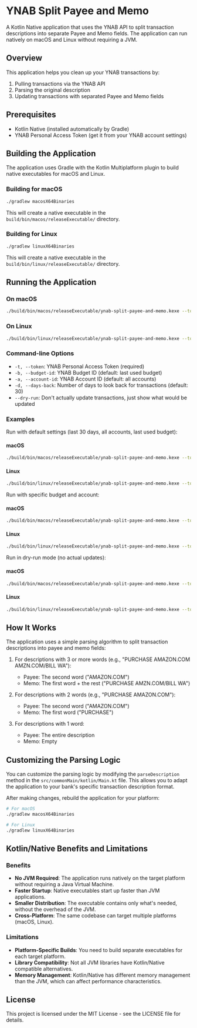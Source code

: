 # YNAB Split Payee and Memo

A Kotlin Native application that uses the YNAB API to split transaction descriptions into separate Payee and Memo fields. The application can run natively on macOS and Linux without requiring a JVM.

## Overview

This application helps you clean up your YNAB transactions by:

1. Pulling transactions via the YNAB API
2. Parsing the original description
3. Updating transactions with separated Payee and Memo fields

## Prerequisites

- Kotlin Native (installed automatically by Gradle)
- YNAB Personal Access Token (get it from your YNAB account settings)

## Building the Application

The application uses Gradle with the Kotlin Multiplatform plugin to build native executables for macOS and Linux.

### Building for macOS

```bash
./gradlew macosX64Binaries
```

This will create a native executable in the `build/bin/macos/releaseExecutable/` directory.

### Building for Linux

```bash
./gradlew linuxX64Binaries
```

This will create a native executable in the `build/bin/linux/releaseExecutable/` directory.

## Running the Application

### On macOS

```bash
./build/bin/macos/releaseExecutable/ynab-split-payee-and-memo.kexe --token YOUR_YNAB_TOKEN
```

### On Linux

```bash
./build/bin/linux/releaseExecutable/ynab-split-payee-and-memo.kexe --token YOUR_YNAB_TOKEN
```

### Command-line Options

- `-t, --token`: YNAB Personal Access Token (required)
- `-b, --budget-id`: YNAB Budget ID (default: last used budget)
- `-a, --account-id`: YNAB Account ID (default: all accounts)
- `-d, --days-back`: Number of days to look back for transactions (default: 30)
- `--dry-run`: Don't actually update transactions, just show what would be updated

### Examples

Run with default settings (last 30 days, all accounts, last used budget):

#### macOS
```bash
./build/bin/macos/releaseExecutable/ynab-split-payee-and-memo.kexe --token YOUR_YNAB_TOKEN
```

#### Linux
```bash
./build/bin/linux/releaseExecutable/ynab-split-payee-and-memo.kexe --token YOUR_YNAB_TOKEN
```

Run with specific budget and account:

#### macOS
```bash
./build/bin/macos/releaseExecutable/ynab-split-payee-and-memo.kexe --token YOUR_YNAB_TOKEN --budget-id BUDGET_ID --account-id ACCOUNT_ID
```

#### Linux
```bash
./build/bin/linux/releaseExecutable/ynab-split-payee-and-memo.kexe --token YOUR_YNAB_TOKEN --budget-id BUDGET_ID --account-id ACCOUNT_ID
```

Run in dry-run mode (no actual updates):

#### macOS
```bash
./build/bin/macos/releaseExecutable/ynab-split-payee-and-memo.kexe --token YOUR_YNAB_TOKEN --dry-run
```

#### Linux
```bash
./build/bin/linux/releaseExecutable/ynab-split-payee-and-memo.kexe --token YOUR_YNAB_TOKEN --dry-run
```

## How It Works

The application uses a simple parsing algorithm to split transaction descriptions into payee and memo fields:

1. For descriptions with 3 or more words (e.g., "PURCHASE AMAZON.COM AMZN.COM/BILL WA"):
   - Payee: The second word ("AMAZON.COM")
   - Memo: The first word + the rest ("PURCHASE AMZN.COM/BILL WA")

2. For descriptions with 2 words (e.g., "PURCHASE AMAZON.COM"):
   - Payee: The second word ("AMAZON.COM")
   - Memo: The first word ("PURCHASE")

3. For descriptions with 1 word:
   - Payee: The entire description
   - Memo: Empty

## Customizing the Parsing Logic

You can customize the parsing logic by modifying the `parseDescription` method in the `src/commonMain/kotlin/Main.kt` file. This allows you to adapt the application to your bank's specific transaction description format.

After making changes, rebuild the application for your platform:

```bash
# For macOS
./gradlew macosX64Binaries

# For Linux
./gradlew linuxX64Binaries
```

## Kotlin/Native Benefits and Limitations

### Benefits

- **No JVM Required**: The application runs natively on the target platform without requiring a Java Virtual Machine.
- **Faster Startup**: Native executables start up faster than JVM applications.
- **Smaller Distribution**: The executable contains only what's needed, without the overhead of the JVM.
- **Cross-Platform**: The same codebase can target multiple platforms (macOS, Linux).

### Limitations

- **Platform-Specific Builds**: You need to build separate executables for each target platform.
- **Library Compatibility**: Not all JVM libraries have Kotlin/Native compatible alternatives.
- **Memory Management**: Kotlin/Native has different memory management than the JVM, which can affect performance characteristics.

## License

This project is licensed under the MIT License - see the LICENSE file for details.
